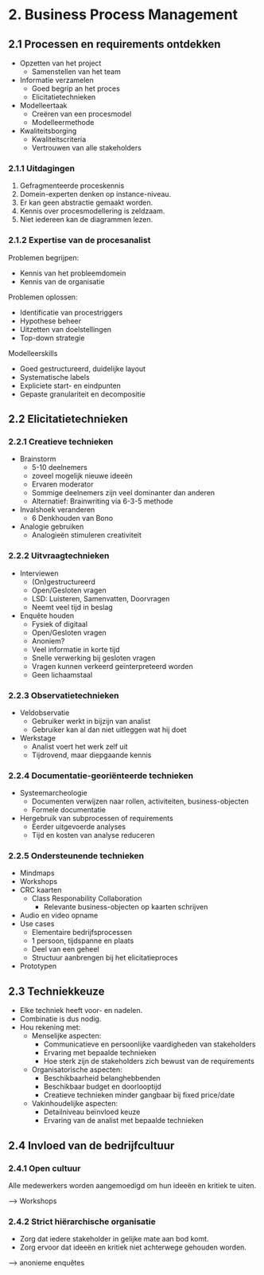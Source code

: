 # 2. Business Process Management
## 2.1 Processen en requirements ontdekken
- Opzetten van het project
  - Samenstellen van het team
- Informatie verzamelen
  - Goed begrip an het proces
  - Elicitatietechnieken
- Modelleertaak
  - Creëren van een procesmodel
  - Modelleermethode
- Kwaliteitsborging
  - Kwaliteitscriteria
  - Vertrouwen van alle stakeholders

### 2.1.1 Uitdagingen
1. Gefragmenteerde proceskennis
2. Domein-experten denken op instance-niveau.
  1. Er kan geen abstractie gemaakt worden.
3. Kennis over procesmodellering is zeldzaam.
  1. Niet iedereen kan de diagrammen lezen.

### 2.1.2 Expertise van de procesanalist
Problemen begrijpen:
- Kennis van het probleemdomein
- Kennis van de organisatie

Problemen oplossen:
- Identificatie van procestriggers
- Hypothese beheer
- Uitzetten van doelstellingen
- Top-down strategie

Modelleerskills
- Goed gestructureerd, duidelijke layout
- Systematische labels
- Expliciete start- en eindpunten
- Gepaste granulariteit en decompositie

## 2.2 Elicitatietechnieken
### 2.2.1 Creatieve technieken
- Brainstorm
  - 5-10 deelnemers
  - zoveel mogelijk nieuwe ideeën
  - Ervaren moderator
  - Sommige deelnemers zijn veel dominanter dan anderen
  - Alternatief: Brainwriting via 6-3-5 methode
- Invalshoek veranderen
  - 6 Denkhouden van Bono
- Analogie gebruiken
  - Analogieën stimuleren creativiteit

<div class="page-break"></div>

### 2.2.2 Uitvraagtechnieken
- Interviewen
  - (On)gestructureerd
  - Open/Gesloten vragen
  - LSD: Luisteren, Samenvatten, Doorvragen
  - Neemt veel tijd in beslag
- Enquête houden
  - Fysiek of digitaal
  - Open/Gesloten vragen
  - Anoniem?
  - Veel informatie in korte tijd
  - Snelle verwerking bij gesloten vragen
  - Vragen kunnen verkeerd geïnterpreteerd worden
  - Geen lichaamstaal

### 2.2.3 Observatietechnieken
- Veldobservatie
  - Gebruiker werkt in bijzijn van analist
  - Gebruiker kan al dan niet uitleggen wat hij doet
- Werkstage
  - Analist voert het werk zelf uit
  - Tijdrovend, maar diepgaande kennis

### 2.2.4 Documentatie-georiënteerde technieken
- Systeemarcheologie
  - Documenten verwijzen naar rollen, activiteiten, business-objecten
  - Formele documentatie
- Hergebruik van subprocessen of requirements
  - Eerder uitgevoerde analyses
  - Tijd en kosten van analyse reduceren

### 2.2.5 Ondersteunende technieken
- Mindmaps
- Workshops
- CRC kaarten
  - Class Responability Collaboration
    - Relevante business-objecten op kaarten schrijven
- Audio en video opname
- Use cases
  - Elementaire bedrijfsprocessen
  - 1 persoon, tijdspanne en plaats
  - Deel van een geheel
  - Structuur aanbrengen bij het elicitatieproces
- Prototypen

## 2.3 Techniekkeuze
- Elke techniek heeft voor- en nadelen.
- Combinatie is dus nodig.
- Hou rekening met:
  - Menselijke aspecten:
    - Communicatieve en persoonlijke vaardigheden van stakeholders
    - Ervaring met bepaalde technieken
    - Hoe sterk zijn de stakeholders zich bewust van de requirements
  - Organisatorische aspecten:
    - Beschikbaarheid belanghebbenden
    - Beschikbaar budget en doorlooptijd
    - Creatieve technieken minder gangbaar bij fixed price/date
  - Vakinhoudelijke aspecten:
    - Detailniveau beïnvloed keuze
    - Ervaring van de analist met bepaalde technieken

## 2.4 Invloed van de bedrijfcultuur
### 2.4.1 Open cultuur
Alle medewerkers worden aangemoedigd om hun ideeën en kritiek te uiten.

--> Workshops

### 2.4.2 Strict hiërarchische organisatie
- Zorg dat iedere stakeholder in gelijke mate aan bod komt.
- Zorg ervoor dat ideeën en kritiek niet achterwege gehouden worden.

--> anonieme enquêtes
